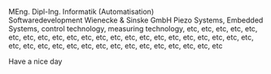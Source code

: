 MEng. Dipl-Ing. Informatik (Automatisation)      
Softwaredevelopment Wienecke & Sinske GmbH 
Piezo Systems, Embedded Systems, control technology, measuring technology, etc, etc, etc, etc, etc, etc, etc, etc, etc, etc, etc, etc, etc, etc, etc, etc, etc, etc, etc, etc, etc, etc, etc, etc, etc, etc, etc, etc, etc, etc, etc, etc, etc, etc, etc, etc, etc

Have a nice day
